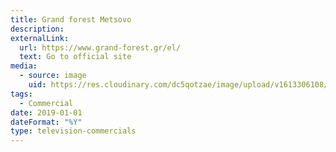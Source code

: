 ```yaml
---
title: Grand forest Metsovo
description: 
externalLink:
  url: https://www.grand-forest.gr/el/
  text: Go to official site
media:
  - source: image
    uid: https://res.cloudinary.com/dc5qotzae/image/upload/v1613306108/daskalakismanos/misc/grand-forest-metsovo.jpg
tags: 
  - Commercial
date: 2019-01-01
dateFormat: "%Y"
type: television-commercials
---
```

